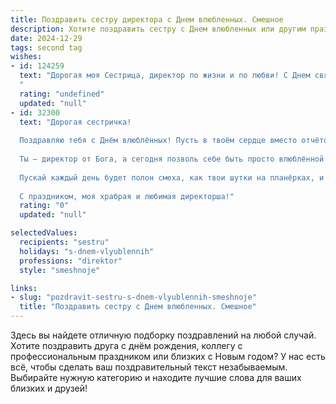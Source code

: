 ```yaml
---
title: Поздравить сестру директора с Днем влюбленных. Смешное
description: Хотите поздравить сестру с Днем влюбленных или другим праздником? Наш ИИ создаст незабываемое поздравление, а вы обязательно выделитесь среди других.  
date: 2024-12-29
tags: second tag
wishes:
- id: 124259
  text: "Дорогая моя Сестрица, директор по жизни и по любви! С Днем святого Валентина! Желаю тебе, чтобы твой сердечный капитал рос не по дням, а по часам, а дивиденды от любви приносили только радость и счастье!  Пусть твой романтический баланс всегда будет положительным, а отчет о проведённом времени с любимым человеком будет написан только в самых ярких красках!
  "
  rating: "undefined"
  updated: "null"
- id: 32300
  text: "Дорогая сестричка!
  
  Поздравляю тебя с Днём влюблённых! Пусть в твоём сердце вместо отчётов и планов живёт крепкая любовь, а вместо совещаний – романтические ужины!
  
  Ты — директор от Бога, а сегодня позволь себе быть просто влюблённой девушкой, которая управляет не только офисом, но и своим счастьем. Желаю, чтобы твоя любовь была такой же мощной, как твоя харизма на совещаниях, и такой же сладкой, как шоколад, который ты тайком прячешь от сотрудников!
  
  Пускай каждый день будет полон смеха, как твои шутки на планёрках, и пусть твой принц не только справляется с заданной стратегией, но и умеет искренне радовать тебя и удивлять!
  
  С праздником, моя храбрая и любимая директорша!"
  rating: "0"
  updated: "null"

selectedValues:
  recipients: "sestru"
  holidays: "s-dnem-vlyublennih"
  professions: "direktor"
  style: "smeshnoje"

links:
- slug: "pozdravit-sestru-s-dnem-vlyublennih-smeshnoje"
  title: "Поздравить сестру с Днем влюбленных. Смешное"
---
```


Здесь вы найдете отличную подборку поздравлений на любой случай. 
Хотите поздравить друга с днём рождения, коллегу с профессиональным праздником или близких с Новым годом? У нас есть всё, чтобы сделать ваш поздравительный текст незабываемым. Выбирайте нужную категорию и находите лучшие слова для ваших близких и друзей!
